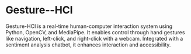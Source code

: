 # Gesture--HCI
Gesture-HCI is a real-time human-computer interaction system using Python, OpenCV, and MediaPipe. It enables control through hand gestures like navigation, left-click, and right-click with a webcam. Integrated with a sentiment analysis chatbot, it enhances interaction and accessibility.
